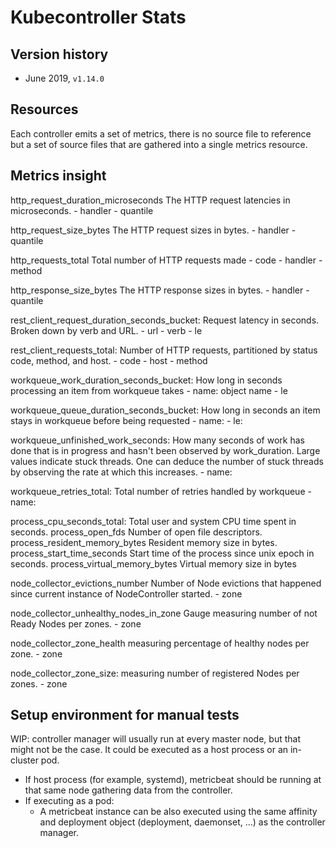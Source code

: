 # Kubecontroller Stats

## Version history

- June 2019, `v1.14.0`

## Resources

Each controller emits a set of metrics, there is no source file to reference but a set of source files that are gathered into a single metrics resource.

## Metrics insight


http_request_duration_microseconds The HTTP request latencies in microseconds.
    - handler
    - quantile

http_request_size_bytes The HTTP request sizes in bytes.
    - handler
    - quantile

http_requests_total Total number of HTTP requests made
    - code
    - handler
    - method

http_response_size_bytes The HTTP response sizes in bytes.
    - handler
    - quantile


rest_client_request_duration_seconds_bucket: Request latency in seconds. Broken down by verb and URL.
    - url
    - verb
    - le

rest_client_requests_total: Number of HTTP requests, partitioned by status code, method, and host.
    - code
    - host
    - method

workqueue_work_duration_seconds_bucket: How long in seconds processing an item from workqueue takes
    - name: object name
    - le

workqueue_queue_duration_seconds_bucket: How long in seconds an item stays in workqueue before being requested
    - name: 
    - le:

workqueue_unfinished_work_seconds: How many seconds of work has done that is in progress and hasn't been observed by work_duration. Large values indicate stuck threads. One can deduce the number of stuck threads by observing the rate at which this increases.
    - name: 

workqueue_retries_total: Total number of retries handled by workqueue
    - name:

process_cpu_seconds_total: Total user and system CPU time spent in seconds.
process_open_fds Number of open file descriptors.
process_resident_memory_bytes Resident memory size in bytes.
process_start_time_seconds Start time of the process since unix epoch in seconds.
process_virtual_memory_bytes Virtual memory size in bytes

node_collector_evictions_number Number of Node evictions that happened since current instance of NodeController started.
    - zone

node_collector_unhealthy_nodes_in_zone Gauge measuring number of not Ready Nodes per zones.
    - zone

node_collector_zone_health measuring percentage of healthy nodes per zone.
    - zone

node_collector_zone_size: measuring number of registered Nodes per zones.
    - zone



## Setup environment for manual tests

WIP: controller manager will usually run at every master node, but that might not be the case. It could be executed as a host process or an in-cluster pod.

- If host process (for example, systemd), metricbeat should be running at that same node gathering data from the controller.
- If executing as a pod:
    - A metricbeat instance can be also executed using the same affinity and deployment object (deployment, daemonset, ...) as the controller manager.












